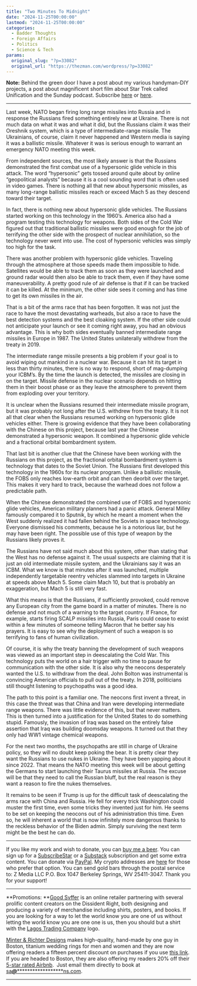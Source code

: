 ```yaml
---
title: "Two Minutes To Midnight"
date: "2024-11-25T00:00:00"
lastmod: "2024-11-25T00:00:00"
categories:
  - Badder Thoughts
  - Foreign Affairs
  - Politics
  - Science & Tech
params:
  original_slug: "?p=33082"
  original_url: "https://thezman.com/wordpress/?p=33082"
---
```


**Note:** Behind the green door I have a post about my various
handyman-DIY projects, a post about magnificent short film about Star
Trek called Unification and the Sunday podcast. Subscribe
<a href="https://www.subscribestar.com/the-z-blog" rel="noopener"
target="_blank">here</a> or
<a href="https://thedissident.substack.com/" rel="noopener"
target="_blank">here</a>.

------------------------------------------------------------------------

Last week, NATO began firing long range missiles into Russia and in
response the Russians fired something entirely new at Ukraine. There is
not much data on what it was and what it did, but the Russians claim it
was their Oreshnik system, which is a type of intermediate-range
missile. The Ukrainians, of course, claim it never happened and Western
media is saying it was a ballistic missile. Whatever it was is serious
enough to warrant an emergency NATO meeting this week.

From independent sources, the most likely answer is that the Russians
demonstrated the first combat use of a hypersonic glide vehicle in this
attack. The word “hypersonic” gets tossed around quite about by online
“geopolitical analysts” because it is a cool sounding word that is often
used in video games. There is nothing all that new about hypersonic
missiles, as many long-range ballistic missiles reach or exceed Mach 5
as they descend toward their target.

In fact, there is nothing new about hypersonic glide vehicles. The
Russians started working on this technology in the 1960’s. America also
had a program testing this technology for weapons. Both sides of the
Cold War figured out that traditional ballistic missiles were good
enough for the job of terrifying the other side with the prospect of
nuclear annihilation, so the technology never went into use. The cost of
hypersonic vehicles was simply too high for the task.

There was another problem with hypersonic glide vehicles. Traveling
through the atmosphere at those speeds made them impossible to hide.
Satellites would be able to track them as soon as they were launched and
ground radar would then also be able to track them, even if they have
some maneuverability. A pretty good rule of air defense is that if it
can be tracked it can be killed. At the minimum, the other side sees it
coming and has time to get its own missiles in the air.

That is a bit of the arms race that has been forgotten. It was not just
the race to have the most devastating warheads, but also a race to have
the best detection systems and the best cloaking system. If the other
side could not anticipate your launch or see it coming right away, you
had an obvious advantage. This is why both sides eventually banned
intermediate range missiles in Europe in 1987. The United States
unilaterally withdrew from the treaty in 2019.

The intermediate range missile presents a big problem if your goal is to
avoid wiping out mankind in a nuclear war. Because it can hit its target
in less than thirty minutes, there is no way to respond, short of
mag-dumping your ICBM’s. By the time the launch is detected, the
missiles are closing in on the target. Missile defense in the nuclear
scenario depends on hitting them in their boost phase or as they leave
the atmosphere to prevent them from exploding over your territory.

It is unclear when the Russians resumed their intermediate missile
program, but it was probably not long after the U.S. withdrew from the
treaty. It is not all that clear when the Russians resumed working on
hypersonic glide vehicles either. There is growing evidence that they
have been collaborating with the Chinese on this project, because last
year the Chinese demonstrated a hypersonic weapon. It combined a
hypersonic glide vehicle and a fractional orbital bombardment system.

That last bit is another clue that the Chinese have been working with
the Russians on this project, as the fractional orbital bombardment
system is technology that dates to the Soviet Union. The Russians first
developed this technology in the 1960s for its nuclear program. Unlike a
ballistic missile, the FOBS only reaches low-earth orbit and can then
deorbit over the target. This makes it very hard to track, because the
warhead does not follow a predictable path.

When the Chinese demonstrated the combined use of FOBS and hypersonic
glide vehicles, American military planners had a panic attack. General
Milley famously compared it to Sputnik, by which he meant a moment when
the West suddenly realized it had fallen behind the Soviets in space
technology. Everyone dismissed his comments, because he is a notorious
liar, but he may have been right. The possible use of this type of
weapon by the Russians likely proves it.

The Russians have not said much about this system, other than stating
that the West has no defense against it. The usual suspects are claiming
that it is just an old intermediate missile system, and the Ukrainians
say it was an ICBM. What we know is that minutes after it was launched,
multiple independently targetable reentry vehicles slammed into targets
in Ukraine at speeds above Mach 5. Some claim Mach 10, but that is
probably an exaggeration, but Mach 5 is still very fast.

What this means is that the Russians, if sufficiently provoked, could
remove any European city from the game board in a matter of minutes.
There is no defense and not much of a warning to the target country. If
France, for example, starts firing SCALP missiles into Russia, Paris
could cease to exist within a few minutes of someone telling Macron that
he better say his prayers. It is easy to see why the deployment of such
a weapon is so terrifying to fans of human civilization.

Of course, it is why the treaty banning the development of such weapons
was viewed as an important step in deescalating the Cold War. This
technology puts the world on a hair trigger with no time to pause for
communication with the other side. It is also why the neocons
desperately wanted the U.S. to withdraw from the deal. John Bolton was
instrumental is convincing American officials to pull out of the treaty.
In 2018, politicians still thought listening to psychopaths was a good
idea.

The path to this point is a familiar one. The neocons first invent a
threat, in this case the threat was that China and Iran were developing
intermediate range weapons. There was little evidence of this, but that
never matters. This is then turned into a justification for the United
States to do something stupid. Famously, the invasion of Iraq was based
on the entirely false assertion that Iraq was building doomsday weapons.
It turned out that they only had WW1 vintage chemical weapons.

For the next two months, the psychopaths are still in charge of Ukraine
policy, so they will no doubt keep poking the bear. It is pretty clear
they want the Russians to use nukes in Ukraine. They have been yapping
about it since 2022. That means the NATO meeting this week will be about
getting the Germans to start launching their Taurus missiles at Russia.
The excuse will be that they need to call the Russian bluff, but the
real reason is they want a reason to fire the nukes themselves.

It remains to be seen if Trump is up for the difficult task of
deescalating the arms race with China and Russia. He fell for every
trick Washington could muster the first time, even some tricks they
invented just for him. He seems to be set on keeping the neocons out of
his administration this time. Even so, he will inherent a world that is
now infinitely more dangerous thanks to the reckless behavior of the
Biden admin. Simply surviving the next term might be the best he can do.

------------------------------------------------------------------------

If you like my work and wish to donate, you can
<a href="https://www.buymeacoffee.com/mujolulu" rel="noopener"
target="_blank">buy me a beer</a>. You can sign up for a
<a href="https://www.subscribestar.com/the-z-blog" rel="noopener"
target="_blank">SubscribeStar</a> or a
<a href="https://thedissident.substack.com/" rel="noopener"
target="_blank">Substack</a> subscription and get some extra content.
You can donate via <a
href="https://www.paypal.com/donate/?cmd=_s-xclick&amp;hosted_button_id=UDAS2Q8JYA6CN&amp;source=url"
rel="noopener" target="_blank">PayPal</a>. My crypto addresses are
<a href="https://thezman.com/wordpress/?page_id=22713" rel="noopener"
target="_blank">here</a> for those who prefer that option. You can send
gold bars through the postal service to: Z Media LLC P.O. Box 1047
Berkeley Springs, WV 25411-3047. Thank you for your support!

------------------------------------------------------------------------

**Promotions: **<a href="https://goodsvffer.com/" rel="noopener" target="_blank">Good
Svffer</a> is an online retailer partnering with several prolific
content creators on the Dissident Right, both designing and producing a
variety of merchandise including shirts, posters, and books. If you are
looking for a way to let the world know you are one of us without
letting the world know you are one one is us, then you should but a
shirt with the
<a href="https://goodsvffer.com/products/lagos-trading-company"
rel="noopener" target="_blank">Lagos Trading Company</a> logo.

<a href="https://www.minterandrichterdesigns.com/"
rel="noreferrer nofollow noopener" target="_blank">Minter &amp; Richter
Designs</a> makes high-quality, hand-made by one guy in Boston, titanium
wedding rings for men and women and they are now offering readers a
fifteen percent discount on purchases if you use
<a href="https://www.minterandrichterdesigns.com/discount/ZMAN"
rel="noreferrer nofollow noopener" target="_blank">this link</a>.
<span class="highlight"><span class="colour"><span class="font"><span class="size">If
you are headed to Boston, they are also offering my readers 20% off
their <a
href="https://www.airbnb.com/users/7988017/listings?user_id=7988017&amp;s=3"
rel="noopener noreferrer" target="_blank">5-star rated Airbnb</a>.  Just
email them directly to book at
<a href="mailto:sa***@*********************ns.com"
data-original-string="oi/uxs8AeIArv1U/HVtVQQ==cb7JzGN8y4IGljGSBRq/Yr5wNZqZ8+aHGyU5d4VC4t9duBdjBPKNNayThG57psss7R6"><span
class="apbct-email-encoder"
data-original-string="LZ0DWsMxWYwj9vdrGdkQaQ==cb77zA/jNeudhf5l8p9yUuAlxmXAuP1HvYTQPDE+zCsul+zwnxYKZDKtDdRHyYM3uBO"
title="This contact has been encoded by Anti-Spam by CleanTalk. Click to decode. To finish the decoding make sure that JavaScript is enabled in your browser.">sa<span
class="apbct-blur">***</span>@<span
class="apbct-blur">*********************</span>ns.com</span></a>.</span></span></span></span>

------------------------------------------------------------------------
